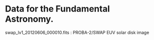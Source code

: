 Data for the Fundamental Astronomy.
=================================

swap_lv1_20120606_000010.fits
: PROBA-2/SWAP EUV solar disk image
